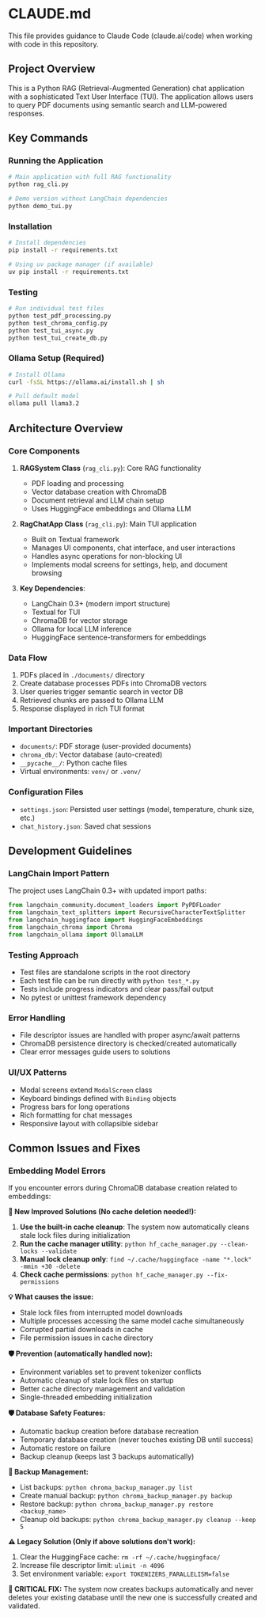 # CLAUDE.md

This file provides guidance to Claude Code (claude.ai/code) when working with code in this repository.

## Project Overview

This is a Python RAG (Retrieval-Augmented Generation) chat application with a sophisticated Text User Interface (TUI). The application allows users to query PDF documents using semantic search and LLM-powered responses.

## Key Commands

### Running the Application
```bash
# Main application with full RAG functionality
python rag_cli.py

# Demo version without LangChain dependencies
python demo_tui.py
```

### Installation
```bash
# Install dependencies
pip install -r requirements.txt

# Using uv package manager (if available)
uv pip install -r requirements.txt
```

### Testing
```bash
# Run individual test files
python test_pdf_processing.py
python test_chroma_config.py
python test_tui_async.py
python test_tui_create_db.py
```

### Ollama Setup (Required)
```bash
# Install Ollama
curl -fsSL https://ollama.ai/install.sh | sh

# Pull default model
ollama pull llama3.2
```

## Architecture Overview

### Core Components

1. **RAGSystem Class** (`rag_cli.py`): Core RAG functionality
   - PDF loading and processing
   - Vector database creation with ChromaDB
   - Document retrieval and LLM chain setup
   - Uses HuggingFace embeddings and Ollama LLM

2. **RagChatApp Class** (`rag_cli.py`): Main TUI application
   - Built on Textual framework
   - Manages UI components, chat interface, and user interactions
   - Handles async operations for non-blocking UI
   - Implements modal screens for settings, help, and document browsing

3. **Key Dependencies**:
   - LangChain 0.3+ (modern import structure)
   - Textual for TUI
   - ChromaDB for vector storage
   - Ollama for local LLM inference
   - HuggingFace sentence-transformers for embeddings

### Data Flow
1. PDFs placed in `./documents/` directory
2. Create database processes PDFs into ChromaDB vectors
3. User queries trigger semantic search in vector DB
4. Retrieved chunks are passed to Ollama LLM
5. Response displayed in rich TUI format

### Important Directories
- `documents/`: PDF storage (user-provided documents)
- `chroma_db/`: Vector database (auto-created)
- `__pycache__/`: Python cache files
- Virtual environments: `venv/` or `.venv/`

### Configuration Files
- `settings.json`: Persisted user settings (model, temperature, chunk size, etc.)
- `chat_history.json`: Saved chat sessions

## Development Guidelines

### LangChain Import Pattern
The project uses LangChain 0.3+ with updated import paths:
```python
from langchain_community.document_loaders import PyPDFLoader
from langchain_text_splitters import RecursiveCharacterTextSplitter
from langchain_huggingface import HuggingFaceEmbeddings
from langchain_chroma import Chroma
from langchain_ollama import OllamaLLM
```

### Testing Approach
- Test files are standalone scripts in the root directory
- Each test file can be run directly with `python test_*.py`
- Tests include progress indicators and clear pass/fail output
- No pytest or unittest framework dependency

### Error Handling
- File descriptor issues are handled with proper async/await patterns
- ChromaDB persistence directory is checked/created automatically
- Clear error messages guide users to solutions

### UI/UX Patterns
- Modal screens extend `ModalScreen` class
- Keyboard bindings defined with `Binding` objects
- Progress bars for long operations
- Rich formatting for chat messages
- Responsive layout with collapsible sidebar

## Common Issues and Fixes

### Embedding Model Errors
If you encounter errors during ChromaDB database creation related to embeddings:

**🚀 New Improved Solutions (No cache deletion needed!):**

1. **Use the built-in cache cleanup**: The system now automatically cleans stale lock files during initialization
2. **Run the cache manager utility**: `python hf_cache_manager.py --clean-locks --validate`
3. **Manual lock cleanup only**: `find ~/.cache/huggingface -name "*.lock" -mmin +30 -delete`
4. **Check cache permissions**: `python hf_cache_manager.py --fix-permissions`

**💡 What causes the issue:**
- Stale lock files from interrupted model downloads
- Multiple processes accessing the same model cache simultaneously
- Corrupted partial downloads in cache
- File permission issues in cache directory

**🛡️ Prevention (automatically handled now):**
- Environment variables set to prevent tokenizer conflicts
- Automatic cleanup of stale lock files on startup
- Better cache directory management and validation
- Single-threaded embedding initialization

**🛡️ Database Safety Features:**
- Automatic backup creation before database recreation
- Temporary database creation (never touches existing DB until success)
- Automatic restore on failure
- Backup cleanup (keeps last 3 backups automatically)

**🔧 Backup Management:**
- List backups: `python chroma_backup_manager.py list`
- Create manual backup: `python chroma_backup_manager.py backup`
- Restore backup: `python chroma_backup_manager.py restore <backup_name>`
- Cleanup old backups: `python chroma_backup_manager.py cleanup --keep 5`

**⚠️ Legacy Solution (Only if above solutions don't work):**
1. Clear the HuggingFace cache: `rm -rf ~/.cache/huggingface/`
2. Increase file descriptor limit: `ulimit -n 4096`
3. Set environment variable: `export TOKENIZERS_PARALLELISM=false`

**🚨 CRITICAL FIX:** The system now creates backups automatically and never deletes your existing database until the new one is successfully created and validated.